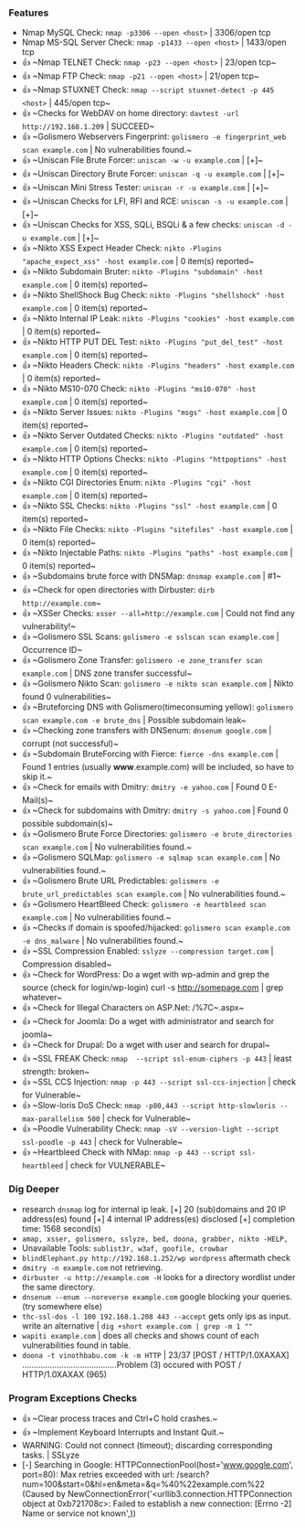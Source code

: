 ### Features

- Nmap MySQL Check: `nmap -p3306 --open <host>` | 3306/open tcp
- Nmap MS-SQL Server Check: `nmap -p1433 --open <host>` | 1433/open tcp
- :thumbsup: ~Nmap TELNET Check: `nmap -p23 --open <host>` | 23/open tcp~
- :thumbsup: ~Nmap FTP Check: `nmap -p21 --open <host>` | 21/open tcp~
- :thumbsup: ~Nmap STUXNET Check: `nmap --script stuxnet-detect -p 445 <host>` | 445/open tcp~
- :thumbsup: ~Checks for WebDAV on home directory: `davtest -url http://192.168.1.209` | SUCCEED~
- :thumbsup: ~Golismero Webservers Fingerprint: `golismero -e fingerprint_web scan example.com` | No vulnerabilities found.~
- :thumbsup: ~Uniscan File Brute Forcer: `uniscan -w -u example.com` | [+]~
- :thumbsup: ~Uniscan Directory Brute Forcer: `uniscan -q -u example.com` | [+]~
- :thumbsup: ~Uniscan Mini Stress Tester: `uniscan -r -u example.com` | [+]~
- :thumbsup: ~Uniscan Checks for LFI, RFI and RCE: `uniscan -s -u example.com` | [+]~
- :thumbsup: ~Uniscan Checks for XSS, SQLi, BSQLi & a few checks: `uniscan -d -u example.com` | [+]~
- :thumbsup: ~Nikto XSS Expect Header Check: `nikto -Plugins "apache_expect_xss" -host example.com` | 0 item(s) reported~
- :thumbsup: ~Nikto Subdomain Bruter: `nikto -Plugins "subdomain" -host example.com` | 0 item(s) reported~
- :thumbsup: ~Nikto ShellShock Bug Check: `nikto -Plugins "shellshock" -host example.com` | 0 item(s) reported~
- :thumbsup: ~Nikto Internal IP Leak: `nikto -Plugins "cookies" -host example.com` | 0 item(s) reported~
- :thumbsup: ~Nikto HTTP PUT DEL Test: `nikto -Plugins "put_del_test" -host example.com` | 0 item(s) reported~
- :thumbsup: ~Nikto Headers Check: `nikto -Plugins "headers" -host example.com` | 0 item(s) reported~
- :thumbsup: ~Nikto MS10-070 Check: `nikto -Plugins "ms10-070" -host example.com` | 0 item(s) reported~
- :thumbsup: ~Nikto Server Issues: `nikto -Plugins "msgs" -host example.com` | 0 item(s) reported~
- :thumbsup: ~Nikto Server Outdated Checks: `nikto -Plugins "outdated" -host example.com` | 0 item(s) reported~
- :thumbsup: ~Nikto HTTP Options Checks: `nikto -Plugins "httpoptions" -host example.com` | 0 item(s) reported~
- :thumbsup: ~Nikto CGI Directories Enum: `nikto -Plugins "cgi" -host example.com` | 0 item(s) reported~
- :thumbsup: ~Nikto SSL Checks: `nikto -Plugins "ssl" -host example.com` | 0 item(s) reported~
- :thumbsup: ~Nikto File Checks: `nikto -Plugins "sitefiles" -host example.com` | 0 item(s) reported~
- :thumbsup: ~Nikto Injectable Paths: `nikto -Plugins "paths" -host example.com` | 0 item(s) reported~
- :thumbsup: ~Subdomains brute force with DNSMap: `dnsmap example.com` | #1~
- :thumbsup: ~Check for open directories with Dirbuster: `dirb http://example.com`~
- :thumbsup: ~XSSer Checks: `xsser --all=http://example.com` | Could not find any vulnerability!~
- :thumbsup: ~Golismero SSL Scans: `golismero -e sslscan scan example.com` | Occurrence ID~
- :thumbsup: ~Golismero Zone Transfer: `golismero -e zone_transfer scan example.com` | DNS zone transfer successful~
- :thumbsup: ~Golismero Nikto Scan: `golismero -e nikto scan example.com` | Nikto found 0 vulnerabilities~
- :thumbsup: ~Bruteforcing DNS with Golismero(timeconsuming yellow): `golismero scan example.com -e brute_dns` | Possible subdomain leak~
- :thumbsup: ~Checking zone transfers with DNSenum: `dnsenum google.com` | corrupt (not successful)~
- :thumbsup: ~Subdomain BruteForcing with Fierce: `fierce -dns example.com` | Found 1 entries (usually **www**.example.com) will be included, so have to skip it.~
- :thumbsup: ~Check for emails with Dmitry: `dmitry -e yahoo.com` | Found 0 E-Mail(s)~
- :thumbsup: ~Check for subdomains with Dmitry: `dmitry -s yahoo.com` | Found 0 possible subdomain(s)~
- :thumbsup: ~Golismero Brute Force Directories: `golismero -e brute_directories scan example.com` | No vulnerabilities found.~
- :thumbsup: ~Golismero SQLMap: `golismero -e sqlmap scan example.com` | No vulnerabilities found.~
- :thumbsup: ~Golismero Brute URL Predictables: `golismero -e brute_url_predictables scan example.com` | No vulnerabilities found.~
- :thumbsup: ~Golismero HeartBleed Check: `golismero -e heartbleed scan example.com` | No vulnerabilities found.~
- :thumbsup: ~Checks if domain is spoofed/hijacked: `golismero scan example.com -e dns_malware` | No vulnerabilities found.~
- :thumbsup: ~SSL Compression Enabled: `sslyze --compression target.com` | Compression disabled~
- :thumbsup: ~Check for WordPress: Do a wget with wp-admin and grep the source (check for login/wp-login) curl -s http://somepage.com | grep whatever~
- :thumbsup: ~Check for Illegal Characters on ASP.Net: /%7C~.aspx~
- :thumbsup: ~Check for Joomla: Do a wget with administrator and search for joomla~
- :thumbsup: ~Check for Drupal: Do a wget with user and search for drupal~
- :thumbsup: ~SSL FREAK Check: `nmap  --script ssl-enum-ciphers -p 443` | least strength: broken~
- :thumbsup: ~SSL CCS Injection: `nmap -p 443 --script ssl-ccs-injection` | check for Vulnerable~
- :thumbsup: ~Slow-loris DoS Check: `nmap -p80,443 --script http-slowloris --max-parallelism 500` | check for Vulnerable~
- :thumbsup: ~Poodle Vulnerability Check: `nmap -sV --version-light --script ssl-poodle -p 443`  | check for Vulnerable~
- :thumbsup: ~Heartbleed Check with NMap: `nmap -p 443 --script ssl-heartbleed` | check for VULNERABLE~

### Dig Deeper
- research `dnsmap` log for internal ip leak. [+] 20 (sub)domains and 20 IP address(es) found [+] 4 internal IP address(es) disclosed [+] completion time: 1568 second(s)
- `amap, xsser, golismero, sslyze, bed, doona, grabber, nikto -HELP,` 
- Unavailable Tools: `sublist3r, w3af, goofile, crowbar`
- `blindElephant.py http://192.168.1.252/wp wordpress` aftermath check
- `dmitry -n example.com` not retrieving.
- `dirbuster -u http://example.com -H` looks for a directory wordlist under the same directory.
- `dnsenum --enum --noreverse example.com` google blocking your queries. (try somewhere else)
- `thc-ssl-dos -l 100 192.168.1.208 443 --accept` gets only ips as input. write an alternative | `dig +short example.com | grep -m 1 ""`
- `wapiti example.com` | does all checks and shows count of each vulnerabilities found in table.
- `doona -t vinothbabu.com -k -m HTTP` | 23/37   [POST / HTTP/1.0XAXAX] .........................................Problem (3) occured with POST / HTTP/1.0XAXAX (965)

### Program Exceptions Checks

- :thumbsup: ~Clear process traces and Ctrl+C hold crashes.~
- :thumbsup: ~Implement Keyboard Interrupts and Instant Quit.~
- WARNING: Could not connect (timeout); discarding corresponding tasks. | SSLyze
- [-] Searching in Google:
HTTPConnectionPool(host='www.google.com', port=80): Max retries exceeded with url: /search?num=100&start=0&hl=en&meta=&q=%40%22example.com%22 (Caused by NewConnectionError('<urllib3.connection.HTTPConnection object at 0xb721708c>: Failed to establish a new connection: [Errno -2] Name or service not known',))
